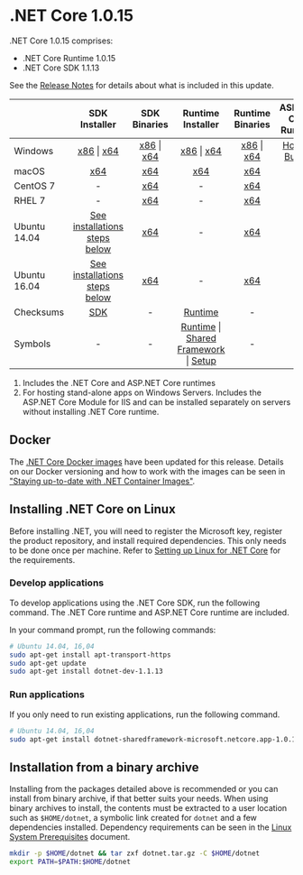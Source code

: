 # .NET Core 1.0.15

.NET Core 1.0.15 comprises:

* .NET Core Runtime 1.0.15
* .NET Core SDK 1.1.13

See the [Release Notes](1.0.15.md) for details about what is included in this update.

|           | SDK Installer                                   | SDK Binaries                            | Runtime Installer                                        | Runtime Binaries                                 | ASP.NET Core Runtime           |
| --------- | :------------------------------------------:     | :----------------------:                 | :---------------------------:                            | :-------------------------:                      | :-----------------:            |
| Windows   | [x86][dotnet-dev-win-x86.exe] \| [x64][dotnet-dev-win-x64.exe] | [x86][dotnet-dev-win-x86.zip] \| [x64][dotnet-dev-win-x64.zip] | [x86][dotnet-win-x86.exe] \| [x64][dotnet-win-x64.exe] | [x86][dotnet-win-x86.zip] \| [x64][dotnet-win-x64.zip] | [Hosting Bundle][DotNetCore-WindowsHosting.exe] |
| macOS     | [x64][dotnet-dev-osx-x64.pkg]  | [x64][dotnet-dev-osx-x64.tar.gz]     | [x64][dotnet-osx-x64.pkg] | [x64][dotnet-osx-x64.tar.gz] | - |
| CentOS 7  | - | [x64][dotnet-dev-centos-x64.tar.gz] | - | [x64][dotnet-centos-x64.tar.gz]  | - |
| RHEL 7    | -                                                | [x64][dotnet-dev-rhel-x64.tar.gz]                    | -                                                        | [x64][dotnet-rhel-x64.tar.gz] | - |
| Ubuntu 14.04 | [See installations steps below](#installing-net-core-on-linux)   | [x64][dotnet-dev-ubuntu-x64.tar.gz] | - | [x64][dotnet-ubuntu-x64.tar.gz] | - |
| Ubuntu 16.04 | [See installations steps below](#installing-net-core-on-linux)   | [x64][dotnet-dev-ubuntu.16.04-x64.tar.gz] | - | [x64][dotnet-ubuntu.16.04-x64.tar.gz]  | - |
| Checksums | [SDK][checksums-sdk]                             | -                                        | [Runtime][checksums-runtime]                             | - | - |
| Symbols   | -                                                | -                                        | [Runtime][coreclr-symbols.zip] \| [Shared Framework][corefx-symbols.zip] \| [Setup][core-setup-symbols.zip] | - | - |

1. Includes the .NET Core and ASP.NET Core runtimes
2. For hosting stand-alone apps on Windows Servers. Includes the ASP.NET Core Module for IIS and can be installed separately on servers without installing .NET Core runtime.

## Docker

The [.NET Core Docker images](https://hub.docker.com/r/microsoft/dotnet/) have been updated for this release. Details on our Docker versioning and how to work with the images can be seen in ["Staying up-to-date with .NET Container Images"](https://devblogs.microsoft.com/dotnet/staying-up-to-date-with-net-container-images/).

## Installing .NET Core on Linux

Before installing .NET, you will need to register the Microsoft key, register the product repository, and install required dependencies. This only needs to be done once per machine. Refer to [Setting up Linux for .NET Core][linux-setup] for the requirements.

### Develop applications

To develop applications using the .NET Core SDK, run the following command. The .NET Core runtime and ASP.NET Core runtime are included.

In your command prompt, run the following commands:

```bash
# Ubuntu 14.04, 16,04
sudo apt-get install apt-transport-https
sudo apt-get update
sudo apt-get install dotnet-dev-1.1.13
```

### Run applications

If you only need to run existing applications, run the following command.

```bash
# Ubuntu 14.04, 16,04
sudo apt-get install dotnet-sharedframework-microsoft.netcore.app-1.0.15
```

## Installation from a binary archive

Installing from the packages detailed above is recommended or you can install from binary archive, if that better suits your needs. When using binary archives to install, the contents must be extracted to a user location such as `$HOME/dotnet`, a symbolic link created for `dotnet` and a few dependencies installed.
Dependency requirements can be seen in the [Linux System Prerequisites](https://github.com/dotnet/core/blob/main/linux.md) document.

```bash
mkdir -p $HOME/dotnet && tar zxf dotnet.tar.gz -C $HOME/dotnet
export PATH=$PATH:$HOME/dotnet
```

[dotnet-centos-x64.tar.gz]: https://download.visualstudio.microsoft.com/download/pr/160b5882-cc9f-4887-b641-b2049d0a1844/74e559657e6ca8f92319164506f8ad64/dotnet-centos-x64.1.0.15.tar.gz
[dotnet-osx-x64.pkg]: https://download.visualstudio.microsoft.com/download/pr/171b6b96-9368-40f2-87a6-77a7a0f422e3/f706ac99ee323d1061611d4e84df742d/dotnet-osx-x64.1.0.15.pkg
[dotnet-osx-x64.tar.gz]: https://download.visualstudio.microsoft.com/download/pr/97c4c0e5-fcf2-4b16-8409-b944f9fb47a7/30aaa5ce7fa2cd1d3eb7b1f87895b200/dotnet-osx-x64.1.0.15.tar.gz
[dotnet-rhel-x64.tar.gz]: https://download.visualstudio.microsoft.com/download/pr/fd56a619-0349-41e4-8d51-8fdfc6737a18/a390a0f2ffd98974392787f10ab9f9c7/dotnet-rhel-x64.1.0.15.tar.gz
[dotnet-ubuntu-x64.tar.gz]: https://download.visualstudio.microsoft.com/download/pr/2b72f114-4d62-4c48-a1b6-d835279265f7/cfc11b1fb5662150f6dfa39fc9942e2c/dotnet-ubuntu-x64.1.0.15.tar.gz
[dotnet-ubuntu.16.04-x64.tar.gz]: https://download.visualstudio.microsoft.com/download/pr/be4f3d33-e183-4c26-829f-72bb7621745e/3e0d958b595208d92f69910d83b8710e/dotnet-ubuntu.16.04-x64.1.0.15.tar.gz
[dotnet-win-x64.exe]: https://download.visualstudio.microsoft.com/download/pr/bdddf6f5-6e40-419e-aa05-8f79fce98858/29d3462dfc5afd2b45296592f23fe65d/dotnet-win-x64.1.0.15.exe
[dotnet-win-x64.zip]: https://download.visualstudio.microsoft.com/download/pr/0effb9d1-04e9-4854-bc84-fa84c20a4976/94047b6bc44454541048e84c5ed7da78/dotnet-win-x64.1.0.15.zip
[dotnet-win-x86.exe]: https://download.visualstudio.microsoft.com/download/pr/933b73dc-4359-4233-9f81-73ad3a4d5054/79e1fb2b760c7610f17f915440e307cd/dotnet-win-x86.1.0.15.exe
[dotnet-win-x86.zip]: https://download.visualstudio.microsoft.com/download/pr/75313578-d46c-4628-8583-af6f6ac273d7/a6d24992ba1c8bf56f96b733ccc08e0e/dotnet-win-x86.1.0.15.zip
[DotNetCore-WindowsHosting.exe]: https://download.visualstudio.microsoft.com/download/pr/b3978c43-8056-41f9-b567-4c8a450c71d7/d8f94aab409f0ae6f9d2a6519fe14343/dotnetcore.1.0.15_1.1.12-windowshosting.exe
[dotnet-dev-centos-x64.tar.gz]: https://download.visualstudio.microsoft.com/download/pr/532c2427-2819-4863-a4da-c427ccf0415b/9ca4fc6036483c28e86cfad26e4227c7/dotnet-dev-centos-x64.1.1.13.tar.gz
[dotnet-dev-osx-x64.pkg]: https://download.visualstudio.microsoft.com/download/pr/822ea2bc-dc92-4308-b58f-24ce45300801/7c7bf7cb2c5f3749ef274bd411453910/dotnet-dev-osx-x64.1.1.13.pkg
[dotnet-dev-osx-x64.tar.gz]: https://download.visualstudio.microsoft.com/download/pr/d26e01f0-4335-4052-8b2b-a4ea87a7e0b4/2cdd5205a866b9f29c3761f99aa62025/dotnet-dev-osx-x64.1.1.13.tar.gz
[dotnet-dev-rhel-x64.tar.gz]: https://download.visualstudio.microsoft.com/download/pr/6298829d-d18f-4571-8a5c-ba3e3b27741a/4ed6bc25bf8695446906d3f3759077ce/dotnet-dev-rhel-x64.1.1.13.tar.gz
[dotnet-dev-ubuntu-x64.tar.gz]: https://download.visualstudio.microsoft.com/download/pr/4db77bc5-51be-4f3a-91c8-89107bd32d63/4ee3a040237910e4602dff38233e3586/dotnet-dev-ubuntu-x64.1.1.13.tar.gz
[dotnet-dev-ubuntu.16.04-x64.tar.gz]: https://download.visualstudio.microsoft.com/download/pr/c1cc8138-c8d3-484e-b6d2-68a04169e8bc/2668526977ab8c06b06245ad1ecf7023/dotnet-dev-ubuntu.16.04-x64.1.1.13.tar.gz
[dotnet-dev-win-x64.exe]: https://download.visualstudio.microsoft.com/download/pr/b7107956-109a-4d0f-9c86-4d2ced882873/64c75af38565ed172f26c6127844ef34/dotnet-dev-win-x64.1.1.13.exe
[dotnet-dev-win-x64.zip]: https://download.visualstudio.microsoft.com/download/pr/ae7bb680-ae5b-4845-ac96-15853610424c/823bb8b6e18f9d5ca5988d1c2ed062b3/dotnet-dev-win-x64.1.1.13.zip
[dotnet-dev-win-x86.exe]: https://download.visualstudio.microsoft.com/download/pr/51ac7bf7-73c5-4898-bf31-a5856c41e76c/8a709db9717c1c393532595e440cfb41/dotnet-dev-win-x86.1.1.13.exe
[dotnet-dev-win-x86.zip]: https://download.visualstudio.microsoft.com/download/pr/736ce425-d440-479b-9c9b-32e63e9c8920/e7d6d105281237b641351b57e7f8216a/dotnet-dev-win-x86.1.1.13.zip
[core-setup-symbols.zip]: https://download.visualstudio.microsoft.com/download/pr/04de3bc1-f47a-44fd-a169-9fad4800a953/b450e3b38fbbbbd81baf90bc4cce1653/core-setup-1.0.15-symbols.zip
[coreclr-symbols.zip]: https://download.visualstudio.microsoft.com/download/pr/b9586cd9-3158-4451-948c-1ab7388eacc4/5ce90f836e672be5afe27544c767ee48/coreclr-1.0.15-symbols.zip
[corefx-symbols.zip]: https://download.visualstudio.microsoft.com/download/pr/4e2a655f-b467-4c7b-8357-81efba877c99/3c9175fff6edf9d6e6c0334bcd42fee2/corefx-1.0.15-symbols.zip

[checksums-runtime]: https://builds.dotnet.microsoft.com/dotnet/checksums/1.0.15-runtime-sha.txt
[checksums-sdk]: https://builds.dotnet.microsoft.com/dotnet/checksums/1.1.13-sdk-sha.txt

[linux-setup]: https://github.com/dotnet/core/blob/main/linux.md
